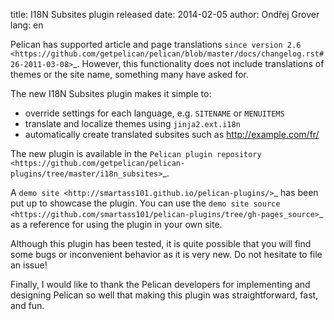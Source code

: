 title: I18N Subsites plugin released
date: 2014-02-05
author: Ondřej Grover
lang: en

Pelican has supported article and page translations `since version 2.6 <https://github.com/getpelican/pelican/blob/master/docs/changelog.rst#26-2011-03-08>`_.
However, this functionality does not include translations of themes or the site name, something many have asked for.

The new I18N Subsites plugin makes it simple to:

- override settings for each language, e.g. ``SITENAME`` or ``MENUITEMS``
- translate and localize themes using ``jinja2.ext.i18n``
- automatically create translated subsites such as http://example.com/fr/

The new plugin is available in the `Pelican plugin repository <https://github.com/getpelican/pelican-plugins/tree/master/i18n_subsites>`_.

A `demo site <http://smartass101.github.io/pelican-plugins/>`_ has been put up to showcase the plugin.
You can use the `demo site source <https://github.com/smartass101/pelican-plugins/tree/gh-pages_source>`_ as a reference for using the plugin in your own site.

Although this plugin has been tested, it is quite possible that you will find some bugs or inconvenient behavior as it is very new. Do not hesitate to file an issue!

Finally, I would like to thank the Pelican developers for implementing and designing Pelican so well that making this plugin was straightforward, fast, and fun.
